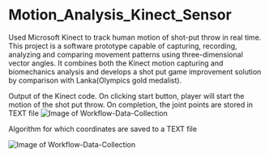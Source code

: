 # Motion_Analysis_Kinect_Sensor
Used Microsoft Kinect to track human motion of shot-put throw in real time. 
This project is a software prototype capable of capturing, recording, analyzing and comparing movement patterns using three-dimensional vector angles. 
It combines both the Kinect motion capturing and biomechanics analysis and develops a shot put game improvement solution by comparison with Lanka(Olympics gold medalist).

Output of the Kinect code. 
On clicking start button, player will start the motion of the shot put throw. On completion, the joint points are stored in TEXT file
![Image of Workflow-Data-Collection](https://github.com/manpreetkaurassi/Motion_Analysis_Kinect_Sensor/workflow_data_collection.png)

Algorithm for which coordinates are saved to a TEXT file

![Image of Workflow-Data-Collection](https://github.com/manpreetkaurassi/Motion_Analysis_Kinect_Sensor/workflow_data_collection.png)

